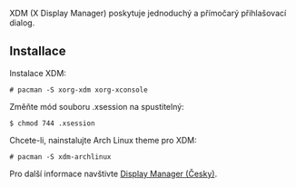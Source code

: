 XDM (X Display Manager) poskytuje jednoduchý a přímočarý přihlašovací dialog.

## Installace

Instalace XDM:

```
# pacman -S xorg-xdm xorg-xconsole

```

Změňte mód souboru .xsession na spustitelný:

```
$ chmod 744 .xsession

```

Chcete-li, nainstalujte Arch Linux theme pro XDM:

```
# pacman -S xdm-archlinux

```

Pro další informace navštivte [Display Manager (Česky)](/index.php/Display_Manager_(%C4%8Cesky) "Display Manager (Česky)").